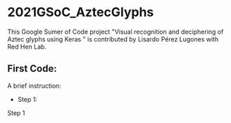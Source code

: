 
# 2021GSoC_AztecGlyphs
This Google Sumer of Code project "Visual recognition and deciphering of Aztec glyphs using Keras " is contributed by Lisardo Pérez Lugones with Red Hen Lab. 

## First Code: 
A brief instruction:

- Step 1:

Step 1

